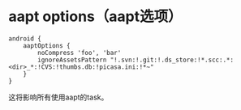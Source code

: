 # aapt options（aapt选项）

    android {
        aaptOptions {
            noCompress 'foo', 'bar'
            ignoreAssetsPattern "!.svn:!.git:!.ds_store:!*.scc:.*:<dir>_*:!CVS:!thumbs.db:!picasa.ini:!*~"
        }
    }

这将影响所有使用aapt的task。
